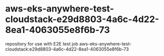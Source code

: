 # aws-eks-anywhere-test-cloudstack-e29d8803-4a6c-4d22-8ea1-4063055e8f6b-73
repository for use with E2E test job aws-eks-anywhere-test-cloudstack:e29d8803-4a6c-4d22-8ea1-4063055e8f6b-73
